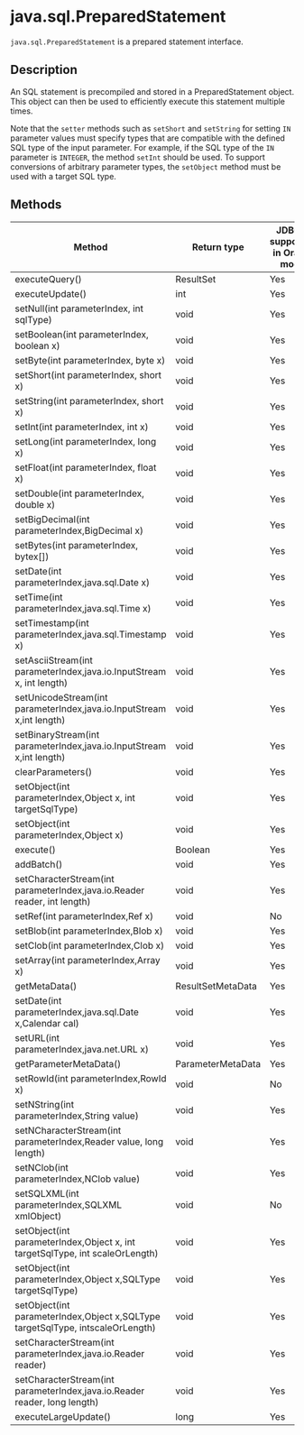 java.sql.PreparedStatement 
===============================================

`java.sql.PreparedStatement` is a prepared statement interface. 

Description 
--------------------------------

An SQL statement is precompiled and stored in a PreparedStatement object. This object can then be used to efficiently execute this statement multiple times. 

Note that the `setter` methods such as `setShort` and `setString` for setting `IN` parameter values must specify types that are compatible with the defined SQL type of the input parameter. For example, if the SQL type of the `IN` parameter is `INTEGER`, the method `setInt` should be used. To support conversions of arbitrary parameter types, the `setObject` method must be used with a target SQL type.

Methods 
----------------------------



|                                     Method                                     |    Return type    | JDBC 4 supported in Oracle mode | JDBC 4 supported in MySQL mode |
|--------------------------------------------------------------------------------|-------------------|---------------------------------|--------------------------------|
| executeQuery()                                                                 | ResultSet         | Yes                             | Yes                            |
| executeUpdate()                                                                | int               | Yes                             | Yes                            |
| setNull(int parameterIndex, int sqlType)                                       | void              | Yes                             | Yes                            |
| setBoolean(int parameterIndex, boolean x)                                      | void              | Yes                             | Yes                            |
| setByte(int parameterIndex, byte x)                                            | void              | Yes                             | Yes                            |
| setShort(int parameterIndex, short x)                                          | void              | Yes                             | Yes                            |
| setString(int parameterIndex, short x)                                         | void              | Yes                             | Yes                            |
| setInt(int parameterIndex, int x)                                              | void              | Yes                             | Yes                            |
| setLong(int parameterIndex, long x)                                            | void              | Yes                             | Yes                            |
| setFloat(int parameterIndex, float x)                                          | void              | Yes                             | Yes                            |
| setDouble(int parameterIndex, double x)                                        | void              | Yes                             | Yes                            |
| setBigDecimal(int parameterIndex,BigDecimal x)                                 | void              | Yes                             | Yes                            |
| setBytes(int parameterIndex, bytex\[\])                                        | void              | Yes                             | Yes                            |
| setDate(int parameterIndex,java.sql.Date x)                                    | void              | Yes                             | Yes                            |
| setTime(int parameterIndex,java.sql.Time x)                                    | void              | Yes                             | Yes                            |
| setTimestamp(int parameterIndex,java.sql.Timestamp x)                          | void              | Yes                             | Yes                            |
| setAsciiStream(int parameterIndex,java.io.InputStream x, int length)           | void              | Yes                             | Yes                            |
| setUnicodeStream(int parameterIndex,java.io.InputStream x,int length)          | void              | Yes                             | Yes                            |
| setBinaryStream(int parameterIndex,java.io.InputStream x,int length)           | void              | Yes                             | Yes                            |
| clearParameters()                                                              | void              | Yes                             | Yes                            |
| setObject(int parameterIndex,Object x, int targetSqlType)                      | void              | Yes                             | Yes                            |
| setObject(int parameterIndex,Object x)                                         | void              | Yes                             | Yes                            |
| execute()                                                                      | Boolean           | Yes                             | Yes                            |
| addBatch()                                                                     | void              | Yes                             | Yes                            |
| setCharacterStream(int parameterIndex,java.io.Reader reader, int length)       | void              | Yes                             | Yes                            |
| setRef(int parameterIndex,Ref x)                                               | void              | No                              | No                             |
| setBlob(int parameterIndex,Blob x)                                             | void              | Yes                             | Yes                            |
| setClob(int parameterIndex,Clob x)                                             | void              | Yes                             | Yes                            |
| setArray(int parameterIndex,Array x)                                           | void              | Yes                             | Yes                            |
| getMetaData()                                                                  | ResultSetMetaData | Yes                             | Yes                            |
| setDate(int parameterIndex,java.sql.Date x,Calendar cal)                       | void              | Yes                             | Yes                            |
| setURL(int parameterIndex,java.net.URL x)                                      | void              | Yes                             | Yes                            |
| getParameterMetaData()                                                         | ParameterMetaData | Yes                             | Yes                            |
| setRowId(int parameterIndex,RowId x)                                           | void              | No                              | No                             |
| setNString(int parameterIndex,String value)                                    | void              | Yes                             | Yes                            |
| setNCharacterStream(int parameterIndex,Reader value, long length)              | void              | Yes                             | Yes                            |
| setNClob(int parameterIndex,NClob value)                                       | void              | Yes                             | Yes                            |
| setSQLXML(int parameterIndex,SQLXML xmlObject)                                 | void              | No                              | No                             |
| setObject(int parameterIndex,Object x, int targetSqlType, int scaleOrLength)   | void              | Yes                             | Yes                            |
| setObject(int parameterIndex,Object x,SQLType targetSqlType)                   | void              | Yes                             | Yes                            |
| setObject(int parameterIndex,Object x,SQLType targetSqlType, intscaleOrLength) | void              | Yes                             | Yes                            |
| setCharacterStream(int parameterIndex,java.io.Reader reader)                   | void              | Yes                             | Yes                            |
| setCharacterStream(int parameterIndex,java.io.Reader reader, long length)      | void              | Yes                             | Yes                            |
| executeLargeUpdate()                                                           | long              | Yes                             | Yes                            |



